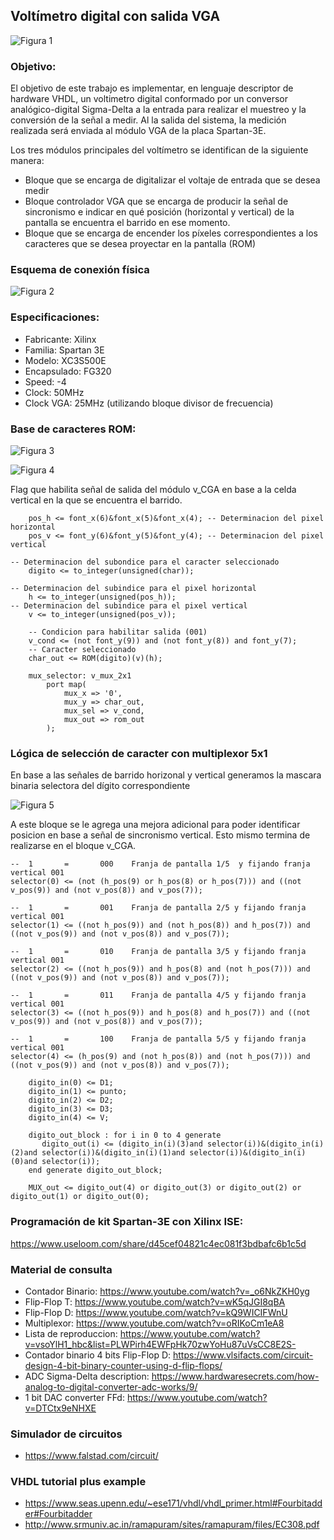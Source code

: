 ## Voltímetro digital con salida VGA

![Figura 1](https://github.com/joagonzalez/voltimetro/blob/develop/documentation/images/voltimetro.png)

### Objetivo:

El objetivo de este trabajo es implementar, en lenguaje descriptor de hardware VHDL, un voltimetro digital conformado por un conversor analógico-digital Sigma-Delta a la entrada para realizar el muestreo y la conversión de la señal a medir. Al la salida del sistema, la medición realizada será enviada al módulo VGA de la placa Spartan-3E. 

Los tres módulos principales del voltímetro se identifican de la siguiente manera:
- Bloque que se encarga de digitalizar el voltaje de entrada que se desea medir
- Bloque controlador VGA que se encarga de producir la señal de sincronismo e indicar en qué posición (horizontal y vertical) de la pantalla se encuentra el barrido en ese momento.
- Bloque que se encarga de encender los píxeles correspondientes a los caracteres que se desea proyectar en la pantalla (ROM)

### Esquema de conexión física

![Figura 2](https://github.com/joagonzalez/voltimetro/blob/develop/documentation/images/Conexion_Spartan.png)


### Especificaciones:
- Fabricante: Xilinx
- Familia: Spartan 3E
- Modelo: XC3S500E
- Encapsulado: FG320
- Speed: -4
- Clock: 50MHz
- Clock VGA: 25MHz (utilizando bloque divisor de frecuencia)

### Base de caracteres ROM:

![Figura 3](https://github.com/joagonzalez/voltimetro/blob/develop/documentation/images/v_CGA.png)

![Figura 4](https://github.com/joagonzalez/voltimetro/blob/develop/documentation/images/sincronismo_VGA.png)

Flag que habilita señal de salida del módulo v_CGA en base a la celda vertical en la que se encuentra el barrido. 

```
    pos_h <= font_x(6)&font_x(5)&font_x(4); -- Determinacion del pixel horizontal
    pos_v <= font_y(6)&font_y(5)&font_y(4); -- Determinacion del pixel vertical

-- Determinacion del subondice para el caracter seleccionado
    digito <= to_integer(unsigned(char)); 
  
-- Determinacion del subindice para el pixel horizontal
    h <= to_integer(unsigned(pos_h));   
-- Determinacion del subindice para el pixel vertical
    v <= to_integer(unsigned(pos_v));   

    -- Condicion para habilitar salida (001)
    v_cond <= (not font_y(9)) and (not font_y(8)) and font_y(7);
    -- Caracter seleccionado
    char_out <= ROM(digito)(v)(h);

    mux_selector: v_mux_2x1
        port map(
            mux_x => '0',
            mux_y => char_out,
            mux_sel => v_cond,
            mux_out => rom_out
        );
```

### Lógica de selección de caracter con multiplexor 5x1
En base a las señales de barrido horizonal y vertical generamos la mascara binaria selectora del dígito correspondiente

![Figura 5](https://github.com/joagonzalez/voltimetro/blob/develop/documentation/images/v_MUX.png)

A este bloque se le agrega una mejora adicional para poder identificar posicion en base a señal de sincronismo vertical. Esto mismo termina de realizarse en el bloque v_CGA.

```
--	1		=		000    Franja de pantalla 1/5  y fijando franja vertical 001
selector(0) <= (not (h_pos(9) or h_pos(8) or h_pos(7))) and ((not v_pos(9)) and (not v_pos(8)) and v_pos(7));

--	1		=		001    Franja de pantalla 2/5 y fijando franja vertical 001
selector(1) <= ((not h_pos(9)) and (not h_pos(8)) and h_pos(7)) and ((not v_pos(9)) and (not v_pos(8)) and v_pos(7));

--	1		=		010    Franja de pantalla 3/5 y fijando franja vertical 001
selector(2) <= ((not h_pos(9)) and h_pos(8) and (not h_pos(7))) and ((not v_pos(9)) and (not v_pos(8)) and v_pos(7));

--	1		=		011    Franja de pantalla 4/5 y fijando franja vertical 001
selector(3) <= ((not h_pos(9)) and h_pos(8) and h_pos(7)) and ((not v_pos(9)) and (not v_pos(8)) and v_pos(7));

--	1		=	    100    Franja de pantalla 5/5 y fijando franja vertical 001
selector(4) <= (h_pos(9) and (not h_pos(8)) and (not h_pos(7))) and ((not v_pos(9)) and (not v_pos(8)) and v_pos(7));
	
	digito_in(0) <= D1;
	digito_in(1) <= punto;
	digito_in(2) <= D2;
	digito_in(3) <= D3;
	digito_in(4) <= V;
	
	digito_out_block : for i in 0 to 4 generate
	   digito_out(i) <= (digito_in(i)(3)and selector(i))&(digito_in(i)(2)and selector(i))&(digito_in(i)(1)and selector(i))&(digito_in(i)(0)and selector(i));
	end generate digito_out_block;
	
	MUX_out <= digito_out(4) or digito_out(3) or digito_out(2) or digito_out(1) or digito_out(0);
```

### Programación de kit Spartan-3E con Xilinx ISE:

https://www.useloom.com/share/d45cef04821c4ec081f3bdbafc6b1c5d


### Material de consulta
- Contador Binario: https://www.youtube.com/watch?v=_o6NkZKH0yg
- Flip-Flop T: https://www.youtube.com/watch?v=wK5qJGI8qBA
- Flip-Flop D: https://www.youtube.com/watch?v=kQ9WICIFWnU
- Multiplexor: https://www.youtube.com/watch?v=oRIKoCm1eA8
- Lista de reproduccion: https://www.youtube.com/watch?v=vsoYlH1_hbc&list=PLWPirh4EWFpHk70zwYoHu87uVsCC8E2S-
- Contador binario 4 bits Flip-Flop D: https://www.vlsifacts.com/circuit-design-4-bit-binary-counter-using-d-flip-flops/
- ADC Sigma-Delta description: https://www.hardwaresecrets.com/how-analog-to-digital-converter-adc-works/9/
- 1 bit DAC converter FFd: https://www.youtube.com/watch?v=DTCtx9eNHXE

### Simulador de circuitos
- https://www.falstad.com/circuit/

### VHDL tutorial plus example
- https://www.seas.upenn.edu/~ese171/vhdl/vhdl_primer.html#Fourbitadder#Fourbitadder
- http://www.srmuniv.ac.in/ramapuram/sites/ramapuram/files/EC308.pdf